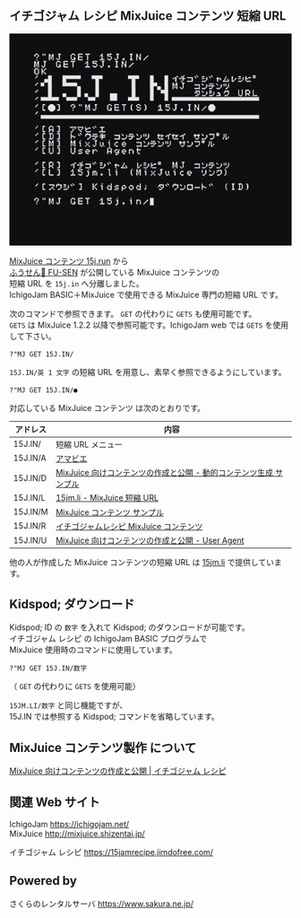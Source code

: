 ## イチゴジャム レシピ MixJuice コンテンツ 短縮 URL

![スクリーンショット](screenshot.jpg)

[MixJuice コンテンツ 15j.run](https://github.com/fu-sen/15j.run) から\
[ふうせん🎈 FU-SEN](https://balloon.im/) が公開している MixJuice コンテンツの\
短縮 URL を `15j.in` へ分離しました。\
IchigoJam BASIC＋MixJuice で使用できる MixJuice 専門の短縮 URL です。

次のコマンドで参照できます。 `GET` の代わりに `GETS` も使用可能です。\
`GETS` は MixJuice 1.2.2 以降で参照可能です。IchigoJam web では `GETS` を使用して下さい。

```
?"MJ GET 15J.IN/
```

`15J.IN/英 1 文字` の短縮 URL を用意し、素早く参照できるようにしています。

```
?"MJ GET 15J.IN/●
```

対応している MixJuice コンテンツ は次のとおりです。

|アドレス|内容|
|--------|----|
|15J.IN/ |短縮 URL メニュー|
|15J.IN/A|[アマビエ](https://15jamrecipe.jimdofree.com/basic/%E3%83%97%E3%83%AD%E3%82%B0%E3%83%A9%E3%83%A0/%E3%82%A2%E3%83%9E%E3%83%93%E3%82%A8/)|
|15J.IN/D|[MixJuice 向けコンテンツの作成と公開 - 動的コンテンツ生成 サンプル](http://kidspod.club/program/?id=685)|
|15J.IN/L|[15jm.li - MixJuice 短縮 URL](https://github.com/fu-sen/15jm.li)|
|15J.IN/M|[MixJuice コンテンツ サンプル](https://github.com/fu-sen/mj.15j.run)|
|15J.IN/R|[イチゴジャムレシピ MixJuice コンテンツ](https://github.com/fu-sen/15j.run)|
|15J.IN/U|[MixJuice 向けコンテンツの作成と公開 - User Agent](https://15jamrecipe.jimdofree.com/mixjuice/%E3%82%B3%E3%83%B3%E3%83%86%E3%83%B3%E3%83%84%E3%81%AE%E4%BD%9C%E6%88%90%E3%81%A8%E5%85%AC%E9%96%8B/#ua)|

他の人が作成した MixJuice コンテンツの短縮 URL は [15jm.li](https://github.com/fu-sen/15jm.li) で提供しています。

## Kidspod; ダウンロード

Kidspod; ID の `数字` を入れて Kidspod; のダウンロードが可能です。\
イチゴジャム レシピ の IchigoJam BASIC プログラムで\
MixJuice 使用時のコマンドに使用しています。

```
?"MJ GET 15J.IN/数字
```

（ `GET` の代わりに `GETS` を使用可能）

`15JM.LI/数字` と同じ機能ですが、\
15J.IN では参照する Kidspod; コマンドを省略しています。

## MixJuice コンテンツ製作 について

[MixJuice 向けコンテンツの作成と公開 | イチゴジャム レシピ](https://15jamrecipe.jimdofree.com/mixjuice/%E3%82%B3%E3%83%B3%E3%83%86%E3%83%B3%E3%83%84%E3%81%AE%E4%BD%9C%E6%88%90%E3%81%A8%E5%85%AC%E9%96%8B/)

## 関連 Web サイト

IchigoJam https://ichigojam.net/ \
MixJuice http://mixjuice.shizentai.jp/

イチゴジャム レシピ https://15jamrecipe.jimdofree.com/

## Powered by

さくらのレンタルサーバ https://www.sakura.ne.jp/
